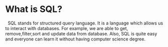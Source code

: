 # What is SQL?
&nbsp; SQL stands for structured query language. 
It is a language which allows us to interact with databases. 
For example, we are able to get, remove,filter,sort and update data from database.
Also, SQL is quite easy and everyone can learn it without having computer science degree.